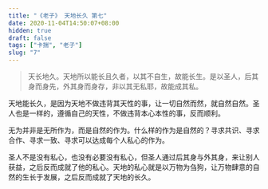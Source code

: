 ```yaml
---
title: "《老子》 天地长久 第七"
date: 2020-11-04T14:50:07+08:00
hidden: true
draft: false
tags: ["卡揣", "老子"]
slug: "7"
---
```


> 天长地久。天地所以能长且久者，以其不自生，故能长生。是以圣人，后其身而身先，外其身而身存，非以其无私耶，故能成其私。

天地能长久，是因为天地不做违背其天性的事，让一切自然而然，就自然自然。圣人也是一样的，遵循自己的天性，不做违背本心本性的事，反而顺利。

无为并非是无所作为，而是自然的作为。什么样的作为是自然的？寻求共识、寻求合作、寻求一致、寻求可以达成每个人私心的作为。

圣人不是没有私心，也没有必要没有私心，但圣人通过后其身与外其身，来让别人获益，之后反而成就了他的私心。天地的私心就是以万物为刍狗，让万物肆意的自然的生长于发展，之后反而成就了天地的长久。